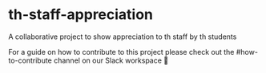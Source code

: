 # th-staff-appreciation
 A collaborative project to show appreciation to th staff by th students

For a guide on how to contribute to this project please check out the #how-to-contribute channel on our Slack workspace 🙂